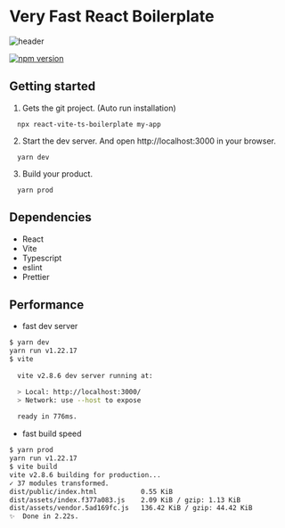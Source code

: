 # Very Fast React Boilerplate

<p align="center">

![header](https://capsule-render.vercel.app/api?type=waving&color=61DAFB&height=300&section=header&text=Very%20Fast%20React%20Boilerplate&fontSize=60&animation=fadeIn&fontAlignY=38&descAlignY=51&descAlign=62&fontColor=F5F8FA)

</p>


[![npm version](https://badge.fury.io/js/react-vite-ts-boilerplate.svg)](https://www.npmjs.com/package/react-vite-ts-boilerplate)

## Getting started

1. Gets the git project. (Auto run installation)

```
  npx react-vite-ts-boilerplate my-app
```

2. Start the dev server. And open http://localhost:3000 in your browser.

```
  yarn dev
```

3. Build your product.

```
  yarn prod
```

## Dependencies

- React
- Vite
- Typescript 
- eslint
- Prettier

## Performance

- fast dev server

```bash
$ yarn dev
yarn run v1.22.17
$ vite
                                                                                                                                                                                           16:58:10
  vite v2.8.6 dev server running at:

  > Local: http://localhost:3000/                                                                                                                                                          16:58:10
  > Network: use --host to expose                                                                                                                                                          16:58:10
                                                                                                                                                                                           16:58:10
  ready in 776ms.
```

- fast build speed

```bash
$ yarn prod               
yarn run v1.22.17
$ vite build
vite v2.8.6 building for production...                                                                                                                                                                                                                         21:57:44
✓ 37 modules transformed.                                                                                                                                                                                                                                      21:57:45
dist/public/index.html           0.55 KiB                                                                                                                                                                                                                      21:57:45
dist/assets/index.f377a083.js    2.09 KiB / gzip: 1.13 KiB                                                                                                                                                                                                     21:57:45
dist/assets/vendor.5ad169fc.js   136.42 KiB / gzip: 44.42 KiB                                                                                                                                                                                                  21:57:45
✨  Done in 2.22s.
```
